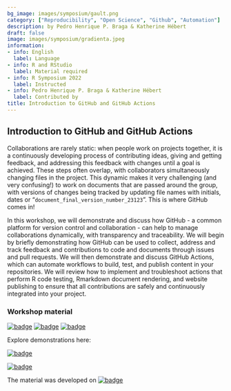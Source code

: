 ```yaml
---
bg_image: images/symposium/gault.png
category: ["Reproducibility", "Open Science", "Github", "Automation"]
description: by Pedro Henrique P. Braga & Katherine Hébert
draft: false
image: images/symposium/gradienta.jpeg
information:
- info: English
  label: Language
- info: R and RStudio
  label: Material required
- info: R Symposium 2022
  label: Instructed
- info: Pedro Henrique P. Braga & Katherine Hébert
  label: Contributed by
title: Introduction to GitHub and GitHub Actions
---
```


## Introduction to GitHub and GitHub Actions

Collaborations are rarely static: when people work on projects together, it is a continuously developing process of contributing ideas, giving and getting feedback, and addressing this feedback with changes until a goal is achieved. These steps often overlap, with collaborators simultaneously changing files in the project. This dynamic makes it very challenging (and very confusing!) to work on documents that are passed around the group, with versions of changes being tracked by updating file names with initials, dates or “`document_final_version_number_23123`”. This is where GitHub comes in!

In this workshop, we will demonstrate and discuss how GitHub - a common platform for version control and collaboration - can help to manage collaborations dynamically, with transparency and traceability. We will begin by briefly demonstrating how GitHub can be used to collect, address and track feedback and contributions to code and documents through issues and pull requests. We will then demonstrate and discuss GitHub Actions, which can automate workflows to build, test, and publish content in your repositories. We will review how to implement and troubleshoot actions that perform R code testing, Rmarkdown document rendering, and website publishing to ensure that all contributions are safely and continuously integrated into your project.

### Workshop material

[![badge](https://img.shields.io/static/v1?style=for-the-badge&label=Presentation&message=Open&color=BF616A)](https://pedrohbraga.github.io/IntroGitHubActions-Workshop/presentation-en/IntroToGitHub_GitHubActions_QCBSRSym2022_KH_PHPB_en.html#1) [![badge](https://img.shields.io/static/v1?style=for-the-badge&label=Exercise&message=01&color=B48EAD)](https://pedrohbraga.github.io/IntroGitHubActions-Workshop/exercises/Exercise1.html#1) [![badge](https://img.shields.io/static/v1?style=for-the-badge&label=Exercise&message=02&color=8FBCBB)](https://pedrohbraga.github.io/IntroGitHubActions-Workshop/exercises/IntroGitHubActions_exercise_2.html)

Explore demonstrations here:

[![badge](https://img.shields.io/static/v1?style=social&logo=github&label=GitHub&message=katherinehebert/demo-runRscript&color=BF616A)](https://github.com/katherinehebert/demo-runRscript) 

[![badge](https://img.shields.io/static/v1?style=social&logo=github&label=GitHub&message=katherinehebert/demo-deployshiny&color=BF616A)](https://github.com/katherinehebert/demo-deployshiny) 

The material was developed on [![badge](https://img.shields.io/static/v1?style=social&logo=github&label=GitHub&message=pedrohbraga/IntroGitHubActions-Workshop&color=BF616A)](https://github.com/pedrohbraga/IntroGitHubActions-Workshop) 
